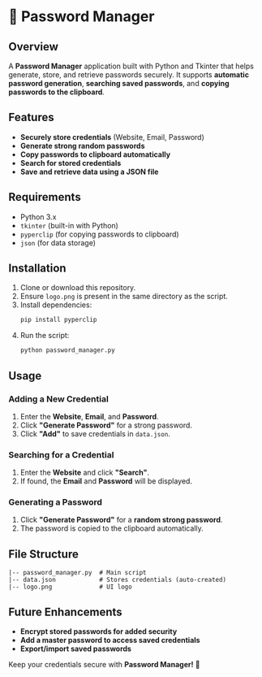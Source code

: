 # 🔐 Password Manager

## Overview
A **Password Manager** application built with Python and Tkinter that helps generate, store, and retrieve passwords securely. It supports **automatic password generation**, **searching saved passwords**, and **copying passwords to the clipboard**.

## Features
- **Securely store credentials** (Website, Email, Password)
- **Generate strong random passwords**
- **Copy passwords to clipboard automatically**
- **Search for stored credentials**
- **Save and retrieve data using a JSON file**

## Requirements
- Python 3.x
- `tkinter` (built-in with Python)
- `pyperclip` (for copying passwords to clipboard)
- `json` (for data storage)

## Installation
1. Clone or download this repository.
2. Ensure `logo.png` is present in the same directory as the script.
3. Install dependencies:
   ```bash
   pip install pyperclip
4. Run the script:
   ```bash
   python password_manager.py
   ```

## Usage
### Adding a New Credential
1. Enter the **Website**, **Email**, and **Password**.
2. Click **"Generate Password"** for a strong password.
3. Click **"Add"** to save credentials in `data.json`.

### Searching for a Credential
1. Enter the **Website** and click **"Search"**.
2. If found, the **Email** and **Password** will be displayed.

### Generating a Password
1. Click **"Generate Password"** for a **random strong password**.
2. The password is copied to the clipboard automatically.

## File Structure
```
|-- password_manager.py  # Main script
|-- data.json            # Stores credentials (auto-created)
|-- logo.png             # UI logo
```

## Future Enhancements
- **Encrypt stored passwords for added security**
- **Add a master password to access saved credentials**
- **Export/import saved passwords**

Keep your credentials secure with **Password Manager!** 🔐
